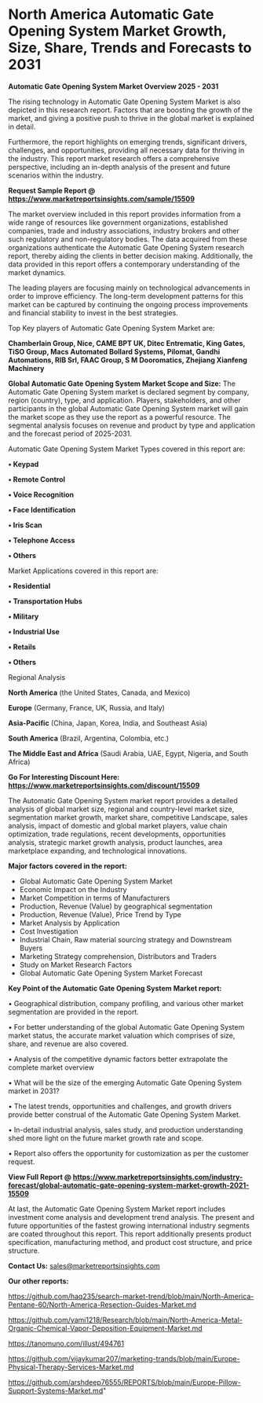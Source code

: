  # North America Automatic Gate Opening System Market Growth, Size, Share, Trends and Forecasts to 2031

<Strong> Automatic Gate Opening System Market Overview 2025 - 2031</strong>

The rising technology in Automatic Gate Opening System Market is also depicted in this research report. Factors that are boosting the growth of the market, and giving a positive push to thrive in the global market is explained in detail.

Furthermore, the report highlights on emerging trends, significant drivers, challenges, and opportunities, providing all necessary data for thriving in the industry. This report market research offers a comprehensive perspective, including an in-depth analysis of the present and future scenarios within the industry.

<strong>Request Sample Report @ <a href=https://www.marketreportsinsights.com/sample/15509>https://www.marketreportsinsights.com/sample/15509</a></strong>

The market overview included in this report provides information from a wide range of resources like government organizations, established companies, trade and industry associations, industry brokers and other such regulatory and non-regulatory bodies. The data acquired from these organizations authenticate the Automatic Gate Opening System research report, thereby aiding the clients in better decision making. Additionally, the data provided in this report offers a contemporary understanding of the market dynamics.

The leading players are focusing mainly on technological advancements in order to improve efficiency. The long-term development patterns for this market can be captured by continuing the ongoing process improvements and financial stability to invest in the best strategies.

Top Key players of Automatic Gate Opening System Market are:

<strong>Chamberlain Group, Nice, CAME BPT UK, Ditec Entrematic, King Gates, TiSO Group, Macs Automated Bollard Systems, Pilomat, Gandhi Automations, RIB Srl, FAAC Group, S M Dooromatics, Zhejiang Xianfeng Machinery</strong>

<strong><b>Global Automatic Gate Opening System Market Scope and Size:</b></strong>
The Automatic Gate Opening System market is declared segment by company, region (country), type, and application. Players, stakeholders, and other participants in the global Automatic Gate Opening System market will gain the market scope as they use the report as a powerful resource. The segmental analysis focuses on revenue and product by type and application and the forecast period of 2025-2031.

Automatic Gate Opening System Market Types covered in this report are:

<strong>• Keypad

• Remote Control

• Voice Recognition

• Face Identification

• Iris Scan

• Telephone Access

• Others</strong>

Market Applications covered in this report are:

<strong>• Residential

• Transportation Hubs

• Military

• Industrial Use

• Retails

• Others</strong> 

Regional Analysis

<strong>North America</strong> (the United States, Canada, and Mexico)

<strong>Europe</strong> (Germany, France, UK, Russia, and Italy)

<strong>Asia-Pacific</strong> (China, Japan, Korea, India, and Southeast Asia)

<strong>South America</strong> (Brazil, Argentina, Colombia, etc.)

<strong>The Middle East and Africa</strong> (Saudi Arabia, UAE, Egypt, Nigeria, and South Africa)

<strong>Go For Interesting Discount Here: <a href=https://www.marketreportsinsights.com/discount/15509>https://www.marketreportsinsights.com/discount/15509</a></strong>

The Automatic Gate Opening System market report provides a detailed analysis of global market size, regional and country-level market size, segmentation market growth, market share, competitive Landscape, sales analysis, impact of domestic and global market players, value chain optimization, trade regulations, recent developments, opportunities analysis, strategic market growth analysis, product launches, area marketplace expanding, and technological innovations.

<strong><b>Major factors covered in the report:</b></strong>
<ul>
  <li>Global Automatic Gate Opening System Market </li>
  <li>Economic Impact on the Industry</li>
  <li>Market Competition in terms of Manufacturers</li>
  <li>Production, Revenue (Value) by geographical segmentation</li>
  <li>Production, Revenue (Value), Price Trend by Type</li>
  <li>Market Analysis by Application</li>
  <li>Cost Investigation</li>
  <li>Industrial Chain, Raw material sourcing strategy and Downstream Buyers</li>
  <li>Marketing Strategy comprehension, Distributors and Traders</li>
  <li>Study on Market Research Factors</li>
  <li>Global Automatic Gate Opening System Market Forecast</li>
</ul>

<strong><b>Key Point of the Automatic Gate Opening System Market report:</b></strong>

• Geographical distribution, company profiling, and various other market segmentation are provided in the report.

• For better understanding of the global Automatic Gate Opening System market status, the accurate market valuation which comprises of size, share, and revenue are also covered.

• Analysis of the competitive dynamic factors better extrapolate the complete market overview

• What will be the size of the emerging Automatic Gate Opening System market in 2031?

• The latest trends, opportunities and challenges, and growth drivers provide better construal of the Automatic Gate Opening System Market.

• In-detail industrial analysis, sales study, and production understanding shed more light on the future market growth rate and scope.

• Report also offers the opportunity for customization as per the customer request.

<strong><b>View Full Report @ <a href=https://www.marketreportsinsights.com/industry-forecast/global-automatic-gate-opening-system-market-growth-2021-15509>https://www.marketreportsinsights.com/industry-forecast/global-automatic-gate-opening-system-market-growth-2021-15509</a></b></strong>


At last, the Automatic Gate Opening System Market report includes investment come analysis and development trend analysis. The present and future opportunities of the fastest growing international industry segments are coated throughout this report. This report additionally presents product specification, manufacturing method, and product cost structure, and price structure.

<strong>Contact Us:</strong>
sales@marketreportsinsights.com

<strong>Our other reports:</strong>

<a href=https://github.com/haq235/search-market-trend/blob/main/North-America-Pentane-60/North-America-Resection-Guides-Market.md>https://github.com/haq235/search-market-trend/blob/main/North-America-Pentane-60/North-America-Resection-Guides-Market.md</a>

<a href=https://github.com/yami1218/Research/blob/main/North-America-Metal-Organic-Chemical-Vapor-Deposition-Equipment-Market.md>https://github.com/yami1218/Research/blob/main/North-America-Metal-Organic-Chemical-Vapor-Deposition-Equipment-Market.md</a>

<a href=https://tanomuno.com/illust/494761>https://tanomuno.com/illust/494761</a>

<a href=https://github.com/vijaykumar207/marketing-trands/blob/main/Europe-Physical-Therapy-Services-Market.md>https://github.com/vijaykumar207/marketing-trands/blob/main/Europe-Physical-Therapy-Services-Market.md</a>

<a href=https://github.com/arshdeep76555/REPORTS/blob/main/Europe-Pillow-Support-Systems-Market.md>https://github.com/arshdeep76555/REPORTS/blob/main/Europe-Pillow-Support-Systems-Market.md</a>"
